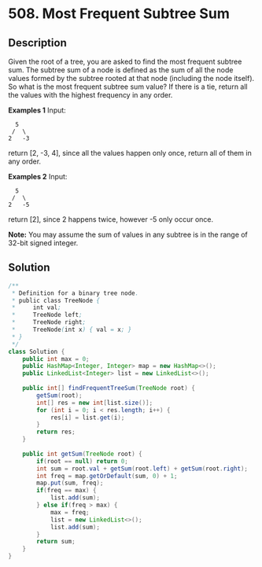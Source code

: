 # 508. Most Frequent Subtree Sum

## Description

Given the root of a tree, you are asked to find the most frequent subtree sum. The subtree sum of a node is defined as the sum of all the node values formed by the subtree rooted at that node (including the node itself). So what is the most frequent subtree sum value? If there is a tie, return all the values with the highest frequency in any order.

**Examples 1**
Input:

```
  5
 /  \
2   -3
```

return [2, -3, 4], since all the values happen only once, return all of them in any order.

**Examples 2**
Input:

```
  5
 /  \
2   -5
```

return [2], since 2 happens twice, however -5 only occur once.

**Note:** You may assume the sum of values in any subtree is in the range of 32-bit signed integer.

## Solution

```java
/**
 * Definition for a binary tree node.
 * public class TreeNode {
 *     int val;
 *     TreeNode left;
 *     TreeNode right;
 *     TreeNode(int x) { val = x; }
 * }
 */
class Solution {
    public int max = 0;
    public HashMap<Integer, Integer> map = new HashMap<>();
    public LinkedList<Integer> list = new LinkedList<>();
    
    public int[] findFrequentTreeSum(TreeNode root) {
        getSum(root);
        int[] res = new int[list.size()];
        for (int i = 0; i < res.length; i++) {
            res[i] = list.get(i);
        }
        return res;
    }
    
    public int getSum(TreeNode root) {
        if(root == null) return 0;
        int sum = root.val + getSum(root.left) + getSum(root.right);
        int freq = map.getOrDefault(sum, 0) + 1;
        map.put(sum, freq);
        if(freq == max) {
            list.add(sum);
        } else if(freq > max) {
            max = freq;
            list = new LinkedList<>();
            list.add(sum);
        }
        return sum;
    }
}
```

